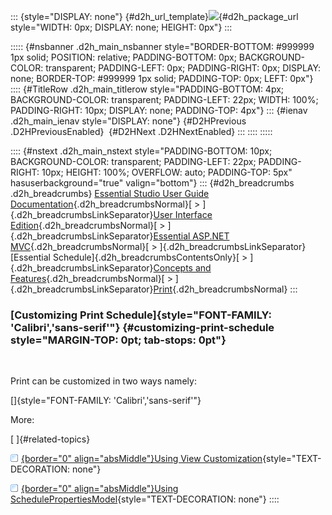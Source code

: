::: {style="DISPLAY: none"}
[](ms-xhelp:///?Id=d2h_url_template){#d2h_url_template}![](!package_url!){#d2h_package_url style="WIDTH: 0px; DISPLAY: none; HEIGHT: 0px"}
:::

::::: {#nsbanner .d2h_main_nsbanner style="BORDER-BOTTOM: #999999 1px solid; POSITION: relative; PADDING-BOTTOM: 0px; BACKGROUND-COLOR: transparent; PADDING-LEFT: 0px; PADDING-RIGHT: 0px; DISPLAY: none; BORDER-TOP: #999999 1px solid; PADDING-TOP: 0px; LEFT: 0px"}
:::: {#TitleRow .d2h_main_titlerow style="PADDING-BOTTOM: 4px; BACKGROUND-COLOR: transparent; PADDING-LEFT: 22px; WIDTH: 100%; PADDING-RIGHT: 10px; DISPLAY: none; PADDING-TOP: 4px"}
::: {#ienav .d2h_main_ienav style="DISPLAY: none"}
[](ms-xhelp:///?Id=7e0c7ea9-5dbf-419c-9469-e06abf578004){#D2HPrevious .D2HPreviousEnabled}  [](ms-xhelp:///?Id=39cae2b5-59ed-4c88-9abb-9c5ae385d3c0){#D2HNext .D2HNextEnabled}
:::
::::
:::::

:::: {#nstext .d2h_main_nstext style="PADDING-BOTTOM: 10px; BACKGROUND-COLOR: transparent; PADDING-LEFT: 22px; PADDING-RIGHT: 10px; HEIGHT: 100%; OVERFLOW: auto; PADDING-TOP: 5px" hasuserbackground="true" valign="bottom"}
::: {#d2h_breadcrumbs .d2h_breadcrumbs}
[Essential Studio User Guide Documentation](ms-xhelp:///?Id=12457748-09e3-4d74-a240-8e049cedf030){.d2h_breadcrumbsNormal}[ \> ]{.d2h_breadcrumbsLinkSeparator}[User Interface Edition](ms-xhelp:///?Id=c29296b7-531c-413b-a0ec-488ca1f7f669){.d2h_breadcrumbsNormal}[ \> ]{.d2h_breadcrumbsLinkSeparator}[Essential ASP.NET MVC](ms-xhelp:///?Id=4b14e7d1-65c4-4f67-b1aa-2c37709905a5){.d2h_breadcrumbsNormal}[ \> ]{.d2h_breadcrumbsLinkSeparator}[Essential Schedule]{.d2h_breadcrumbsContentsOnly}[ \> ]{.d2h_breadcrumbsLinkSeparator}[Concepts and Features](ms-xhelp:///?Id=150b7e3e-75c6-4609-ab78-cdde2bca2b16){.d2h_breadcrumbsNormal}[ \> ]{.d2h_breadcrumbsLinkSeparator}[Print](ms-xhelp:///?Id=7e0c7ea9-5dbf-419c-9469-e06abf578004){.d2h_breadcrumbsNormal}
:::

### [Customizing Print Schedule]{style="FONT-FAMILY: 'Calibri','sans-serif'"} {#customizing-print-schedule style="MARGIN-TOP: 0pt; tab-stops: 0pt"}

 

Print can be customized in two ways namely:

[]{style="FONT-FAMILY: 'Calibri','sans-serif'"} 

More:

[ ]{#related-topics}

[![](button.gif){border="0" align="absMiddle"}Using View Customization](ms-xhelp:///?Id=9881a3ed-22b3-4eb5-90fd-7524a3d84c7b){style="TEXT-DECORATION: none"}

[![](button.gif){border="0" align="absMiddle"}Using SchedulePropertiesModel](ms-xhelp:///?Id=ff826878-0fa9-42f4-bbe4-b77629ece840){style="TEXT-DECORATION: none"}
::::
